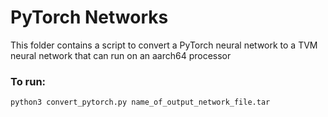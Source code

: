 # PyTorch Networks

This folder contains a script to convert a PyTorch neural network to a TVM neural network that can run on an aarch64 processor

### To run:

```bash
python3 convert_pytorch.py name_of_output_network_file.tar
```
